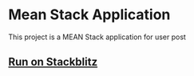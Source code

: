 # Mean Stack Application

This project is a MEAN Stack application for user post

## [Run on Stackblitz](https://stackblitz.com/github/akhilshaji86/MEAN/tree/master/mean-app)
